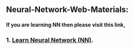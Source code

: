 ## Neural-Network-Web-Materials:
#### If you are learning NN then please visit this link,
### 1. [Learn Neural Network (NN)](https://nnfs.io/mvp/).
###
